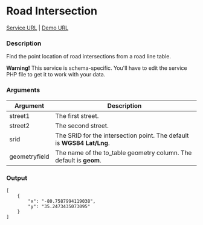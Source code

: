 # Road Intersection
[Service URL](v1/ws_geo_roadintersection.php) |
[Demo URL](v1/ws_geo_roadintersection.php?street1=ruth&street2=dolphin&geometryfield=the_geom)

### Description
Find the point location of road intersections from a road line table.

<div class="warning alert alert-error">
  <strong>Warning!</strong> This service is schema-specific. You'll have to edit the service PHP file to get it to work with your data.
</div>

### Arguments
<table class="table table-bordered">
    <thead>
        <tr>
            <th>Argument</th>
            <th>Description</th>
        </tr>
    </thead>
    <tbody>
        <tr>
            <td>street1</td>
            <td>The first street.</td>
        </tr>
        <tr>
            <td>street2</td>
            <td>The second street.</td>
        </tr>
        <tr class="success">
            <td>srid</td>
            <td>The SRID for the intersection point. The default is <strong>WGS84 Lat/Lng</strong>.</td>
        </tr>
        <tr class="success">
            <td>geometryfield</td>
            <td>The name of the to_table geometry column. The default is <strong>geom</strong>.</td>
        </tr>
    </tbody>
</table>

### Output
    [
        {
            "x": "-80.7587994119038",
            "y": "35.2473435073095"
        }
    ]
